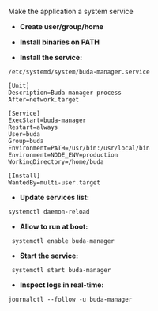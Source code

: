 Make the application a system service

- __Create user/group/home__

- __Install binaries on PATH__

- __Install the service:__ 

`/etc/systemd/system/buda-manager.service`

```
[Unit]
Description=Buda manager process
After=network.target

[Service]
ExecStart=buda-manager
Restart=always
User=buda
Group=buda
Environment=PATH=/usr/bin:/usr/local/bin
Environment=NODE_ENV=production
WorkingDirectory=/home/buda

[Install]
WantedBy=multi-user.target
```

- __Update services list:__

`systemctl daemon-reload`

- __Allow to run at boot:__

`
systemctl enable buda-manager`

- __Start the service:__

`
systemctl start buda-manager`

- __Inspect logs in real-time:__

`journalctl --follow -u buda-manager`